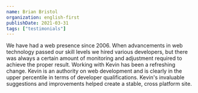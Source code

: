 ```yaml
---
name: Brian Bristol
organization: english-first
publishDate: 2021-03-31
tags: ["testimonials"]
---
```


We have had a web presence since 2006. When advancements in web technology passed our skill levels we hired various developers, but there was always a certain amount of monitoring and adjustment required to achieve the proper result. Working with Kevin has been a refreshing change. Kevin is an authority on web development and is clearly in the upper percentile in terms of developer qualifications. Kevin's invaluable suggestions and improvements helped create a stable, cross platform site.
